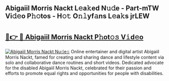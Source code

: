 ## Abigaiil Morris Nackt L𝚎a𝚔ed N𝚞𝚍e - Part-mTW Vi𝚍𝚎o P𝚑𝚘tos - H𝚘𝚝 O𝚗𝚕yf𝚊ns L𝚎a𝚔s jrLEW

# <h2><a href="http://kf4yi3.oniu.top/?m=Abigaiil+Morris+Nackt">🔗👉 🔴 Abigaiil Morris Nackt P𝚑ot𝚘𝚜 V𝚒d𝚎o</a></h2>

[![Abigaiil Morris Nackt Nu𝚍e𝚜](https://i.imgur.com/0qMVB7G.gif)](http://kf4yi3.oniu.top/?m=Abigaiil+Morris+Nackt)
Online entertainer and digital artist Abigaiil Morris Nackt, famed for creating and sharing dance and lifestyle content via solo and collaborative dance routines and short videos. Dedicated advocate for the disabled Abigaiil Morris Nackt, celebrated for their passion and efforts to promote equal rights and opportunities for people with disabilities.  
